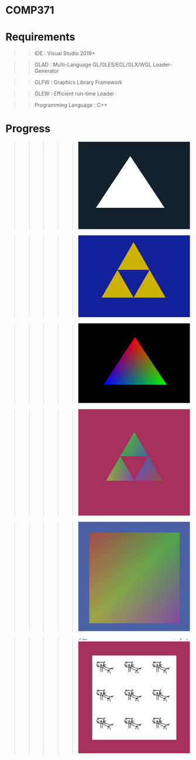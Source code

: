 # COMP371

# Requirements

> > IDE : Visual Studio 2019+

> > GLAD : Multi-Language GL/GLES/EGL/GLX/WGL Loader-Generator

> > GLFW : Graphics Library Framework

> > GLEW : Efficient run-time Loader

> > Programming Language : C++

# Progress

> > > > > ![til](progress/s2.PNG)

> > > > > ![til](progress/s1.PNG)

> > > > > ![til](progress/s3.PNG)

> > > > > ![til](progress/s4.PNG)

> > > > > ![til](progress/s5.PNG)

> > > > > ![til](progress/s6.PNG)

